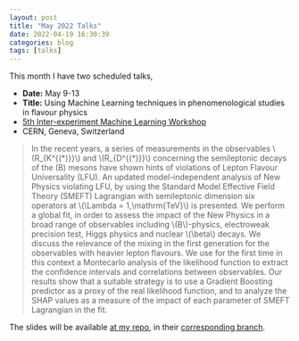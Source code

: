 ```yaml
---
layout: post
title: "May 2022 Talks"
date: 2022-04-19 16:30:39
categories: blog
tags: [talks]
---
```


This month I have two scheduled talks,

* **Date:** May 9-13
* **Title:** Using Machine Learning techniques in phenomenological studies in flavour physics
* [5th Inter-experiment Machine Learning Workshop](https://indico.cern.ch/event/1078970/)
* CERN, Geneva, Switzerland

> In the recent years, a series of measurements in the observables \\(R\_\{K^\{(\*)\}\}\\) and \\(R_\{D^\{(\*)\}\}\\) concerning the semileptonic decays of the \(B\) mesons have shown hints of violations of Lepton Flavour Universality (LFU).
> An updated model-independent analysis of New Physics violating LFU, by using the Standard Model Effective Field Theory (SMEFT) Lagrangian with semileptonic dimension six operators at \\(\\Lambda = 1\,\\mathrm\{TeV\}\\) is presented. We perform a global fit, in order to assess the impact of the New Physics in a broad range of observables including \\(B\\)-physics, electroweak precision test, Higgs physics and nuclear \\(\\beta\\) decays. We discuss the relevance of the mixing in the first generation for the observables with heavier lepton flavours. We use for the first time in this context a Montecarlo analysis of the likelihood function to extract the confidence intervals and correlations between observables. Our results show that a suitable strategy is to use a Gradient Boosting predictor as a proxy of the real likelihood function, and to analyze the SHAP values as a measure of the impact of each parameter of SMEFT Lagrangian in the fit.

The slides will be available [at my repo](https://github.com/Jorge-Alda/Slides), in their [corresponding branch](https://github.com/Jorge-Alda/Slides/tree/CERN22).
